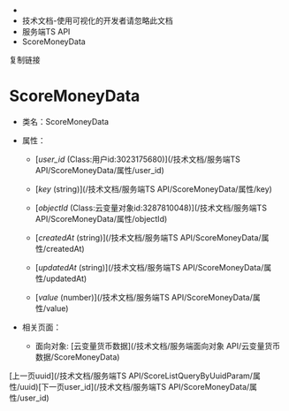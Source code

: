   * [](/)
  * 技术文档-使用可视化的开发者请忽略此文档
  * 服务端TS API
  * ScoreMoneyData

复制链接

# ScoreMoneyData

  * 类名：ScoreMoneyData

  * 属性：

    * [_user_id_ (Class:用户id:3023175680)](/技术文档/服务端TS API/ScoreMoneyData/属性/user_id)

    * [_key_ (string)](/技术文档/服务端TS API/ScoreMoneyData/属性/key)

    * [_objectId_ (Class:云变量对象id:3287810048)](/技术文档/服务端TS API/ScoreMoneyData/属性/objectId)

    * [_createdAt_ (string)](/技术文档/服务端TS API/ScoreMoneyData/属性/createdAt)

    * [_updatedAt_ (string)](/技术文档/服务端TS API/ScoreMoneyData/属性/updatedAt)

    * [_value_ (number)](/技术文档/服务端TS API/ScoreMoneyData/属性/value)

  * 相关页面：

    * 面向对象: [云变量货币数据](/技术文档/服务端面向对象 API/云变量货币数据/ScoreMoneyData)

[上一页uuid](/技术文档/服务端TS
API/ScoreListQueryByUuidParam/属性/uuid)[下一页user_id](/技术文档/服务端TS
API/ScoreMoneyData/属性/user_id)


